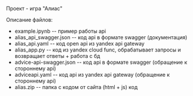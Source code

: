 Проект - игра "Алиас"

Описание файлов:
- example.ipynb -- пример работы api
- alias_api_swagger.json -- код api в формате swagger (документация)
- alias_api.yaml -- код open api из yandex api gateway
- alias_app.py -- код из yandex cloud func, обрабатывает запросы и возвращает ответы + работа с бд
- advice-api-swagger.json -- код api в формате swagger (обращение к стороннему api)
- adviceapi.yaml -- код api из yandex api gateway (обращение к стороннему api)
- alias.zip -- папка с кодом от сайта (html + js) код
